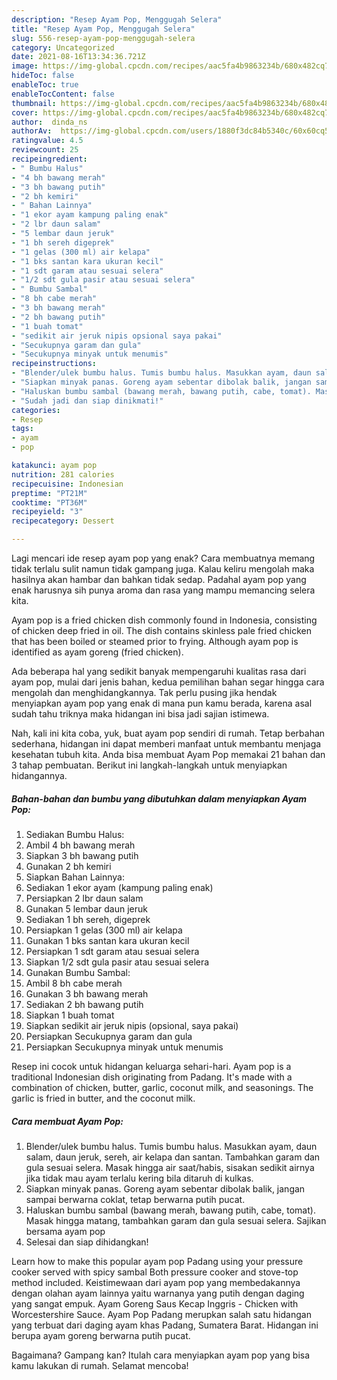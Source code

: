 ```yaml
---
description: "Resep Ayam Pop, Menggugah Selera"
title: "Resep Ayam Pop, Menggugah Selera"
slug: 556-resep-ayam-pop-menggugah-selera
category: Uncategorized
date: 2021-08-16T13:34:36.721Z
image: https://img-global.cpcdn.com/recipes/aac5fa4b9863234b/680x482cq70/ayam-pop-foto-resep-utama.jpg
hideToc: false
enableToc: true
enableTocContent: false
thumbnail: https://img-global.cpcdn.com/recipes/aac5fa4b9863234b/680x482cq70/ayam-pop-foto-resep-utama.jpg
cover: https://img-global.cpcdn.com/recipes/aac5fa4b9863234b/680x482cq70/ayam-pop-foto-resep-utama.jpg
author:  dinda_ns
authorAv:  https://img-global.cpcdn.com/users/1880f3dc84b5340c/60x60cq50/avatar.jpg
ratingvalue: 4.5
reviewcount: 25
recipeingredient:
- " Bumbu Halus"
- "4 bh bawang merah"
- "3 bh bawang putih"
- "2 bh kemiri"
- " Bahan Lainnya"
- "1 ekor ayam kampung paling enak"
- "2 lbr daun salam"
- "5 lembar daun jeruk"
- "1 bh sereh digeprek"
- "1 gelas (300 ml) air kelapa"
- "1 bks santan kara ukuran kecil"
- "1 sdt garam atau sesuai selera"
- "1/2 sdt gula pasir atau sesuai selera"
- " Bumbu Sambal"
- "8 bh cabe merah"
- "3 bh bawang merah"
- "2 bh bawang putih"
- "1 buah tomat"
- "sedikit air jeruk nipis opsional saya pakai"
- "Secukupnya garam dan gula"
- "Secukupnya minyak untuk menumis"
recipeinstructions:
- "Blender/ulek bumbu halus. Tumis bumbu halus. Masukkan ayam, daun salam, daun jeruk, sereh, air kelapa dan santan. Tambahkan garam dan gula sesuai selera. Masak hingga air saat/habis, sisakan sedikit airnya jika tidak mau ayam terlalu kering bila ditaruh di kulkas."
- "Siapkan minyak panas. Goreng ayam sebentar dibolak balik, jangan sampai berwarna coklat, tetap berwarna putih pucat."
- "Haluskan bumbu sambal (bawang merah, bawang putih, cabe, tomat). Masak hingga matang, tambahkan garam dan gula sesuai selera. Sajikan bersama ayam pop"
- "Sudah jadi dan siap dinikmati!"
categories:
- Resep
tags:
- ayam
- pop

katakunci: ayam pop 
nutrition: 281 calories
recipecuisine: Indonesian
preptime: "PT21M"
cooktime: "PT36M"
recipeyield: "3"
recipecategory: Dessert

---
```



Lagi mencari ide resep ayam pop yang enak? Cara membuatnya memang tidak terlalu sulit namun tidak gampang juga. Kalau keliru mengolah maka hasilnya akan hambar dan bahkan tidak sedap. Padahal ayam pop yang enak harusnya sih punya aroma dan rasa yang mampu memancing selera kita.


Ayam pop is a fried chicken dish commonly found in Indonesia, consisting of chicken deep fried in oil. The dish contains skinless pale fried chicken that has been boiled or steamed prior to frying. Although ayam pop is identified as ayam goreng (fried chicken).

Ada beberapa hal yang sedikit banyak mempengaruhi kualitas rasa dari ayam pop, mulai dari jenis bahan, kedua pemilihan bahan segar hingga cara mengolah dan menghidangkannya. Tak perlu pusing jika hendak menyiapkan ayam pop yang enak di mana pun kamu berada, karena asal sudah tahu triknya maka hidangan ini bisa jadi sajian istimewa.


Nah, kali ini kita coba, yuk, buat ayam pop sendiri di rumah. Tetap berbahan sederhana, hidangan ini dapat memberi manfaat untuk membantu menjaga kesehatan tubuh kita. Anda bisa membuat Ayam Pop memakai 21 bahan dan 3 tahap pembuatan. Berikut ini langkah-langkah untuk menyiapkan hidangannya.

<!--inarticleads1-->

##### Bahan-bahan dan bumbu yang dibutuhkan dalam menyiapkan Ayam Pop:

1. Sediakan  Bumbu Halus:
1. Ambil 4 bh bawang merah
1. Siapkan 3 bh bawang putih
1. Gunakan 2 bh kemiri
1. Siapkan  Bahan Lainnya:
1. Sediakan 1 ekor ayam (kampung paling enak)
1. Persiapkan 2 lbr daun salam
1. Gunakan 5 lembar daun jeruk
1. Sediakan 1 bh sereh, digeprek
1. Persiapkan 1 gelas (300 ml) air kelapa
1. Gunakan 1 bks santan kara ukuran kecil
1. Persiapkan 1 sdt garam atau sesuai selera
1. Siapkan 1/2 sdt gula pasir atau sesuai selera
1. Gunakan  Bumbu Sambal:
1. Ambil 8 bh cabe merah
1. Gunakan 3 bh bawang merah
1. Sediakan 2 bh bawang putih
1. Siapkan 1 buah tomat
1. Siapkan sedikit air jeruk nipis (opsional, saya pakai)
1. Persiapkan Secukupnya garam dan gula
1. Persiapkan Secukupnya minyak untuk menumis


Resep ini cocok untuk hidangan keluarga sehari-hari. Ayam pop is a traditional Indonesian dish originating from Padang. It&#39;s made with a combination of chicken, butter, garlic, coconut milk, and seasonings. The garlic is fried in butter, and the coconut milk. 

<!--inarticleads2-->

##### Cara membuat Ayam Pop:

1. Blender/ulek bumbu halus. Tumis bumbu halus. Masukkan ayam, daun salam, daun jeruk, sereh, air kelapa dan santan. Tambahkan garam dan gula sesuai selera. Masak hingga air saat/habis, sisakan sedikit airnya jika tidak mau ayam terlalu kering bila ditaruh di kulkas.
1. Siapkan minyak panas. Goreng ayam sebentar dibolak balik, jangan sampai berwarna coklat, tetap berwarna putih pucat.
1. Haluskan bumbu sambal (bawang merah, bawang putih, cabe, tomat). Masak hingga matang, tambahkan garam dan gula sesuai selera. Sajikan bersama ayam pop
1. Selesai dan siap dihidangkan!

Learn how to make this popular ayam pop Padang using your pressure cooker served with spicy sambal Both pressure cooker and stove-top method included. Keistimewaan dari ayam pop yang membedakannya dengan olahan ayam lainnya yaitu warnanya yang putih dengan daging yang sangat empuk. Ayam Goreng Saus Kecap Inggris - Chicken with Worcestershire Sauce. Ayam Pop Padang merupkan salah satu hidangan yang terbuat dari daging ayam khas Padang, Sumatera Barat. Hidangan ini berupa ayam goreng berwarna putih pucat. 

Bagaimana? Gampang kan? Itulah cara menyiapkan ayam pop yang bisa kamu lakukan di rumah. Selamat mencoba!
